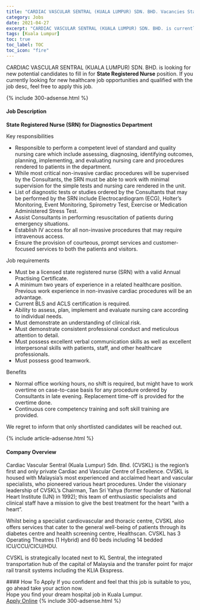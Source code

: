 ```yaml
---
title: "CARDIAC VASCULAR SENTRAL (KUALA LUMPUR) SDN. BHD. Vacancies State Registered Nurse" 
category: Jobs 
date: 2021-04-27 
excerpt: "CARDIAC VASCULAR SENTRAL (KUALA LUMPUR) SDN. BHD. is currently looking for suitable person to fill in the State Registered Nurse which positioned at Kuala Lumpur" 
tags: [Kuala Lumpur] 
toc: true 
toc_label: TOC 
toc_icon: "fire" 
--- 
```


<p>CARDIAC VASCULAR SENTRAL (KUALA LUMPUR) SDN. BHD. is looking for new potential candidates to fill in for <b>State Registered Nurse</b> position. If you currently looking for new healthcare job opportunities and qualified with the job desc, feel free to apply this job.
</p>{% include 300-adsense.html %} 
<div><div><h4>Job Description</h4></div><div><div><span><div><p><strong>State Registered Nurse (SRN) for Diagnostics Department</strong></p><p>Key responsibilities</p><ul><li>Responsible to perform a competent level of standard and quality nursing care which include assessing, diagnosing, identifying outcomes, planning, implementing, and evaluating nursing care and procedures rendered to patients in the department.</li><li>While most critical non-invasive cardiac procedures will be supervised by the Consultants, the SRN must be able to work with minimal supervision for the simple tests and nursing care rendered in the unit.</li><li>List of diagnostic tests or studies ordered by the Consultants that may be performed by the SRN include Electrocardiogram (ECG), Holter&#8217;s Monitoring, Event Monitoring, Spirometry Test, Exercise or Medication Administered Stress Test.</li><li>Assist Consultants in performing resuscitation of patients during emergency situations.</li><li>Establish IV access for all non-invasive procedures that may require intravenous access.</li><li>Ensure the provision of courteous, prompt services and customer-focused services to both the patients and visitors.</li></ul><p>Job requirements</p><ul><li>Must be a licensed state registered nurse (SRN) with a valid Annual Practising Certificate.</li><li>A minimum two years of experience in a related healthcare position. Previous work experience in non-invasive cardiac procedures will be an advantage.</li><li>Current BLS and ACLS certification is required.</li><li>Ability to assess, plan, implement and evaluate nursing care according to individual needs.</li><li>Must demonstrate an understanding of clinical risk.</li><li>Must demonstrate consistent professional conduct and meticulous attention to detail.</li><li>Must possess excellent verbal communication skills as well as excellent interpersonal skills with patients, staff, and other healthcare professionals.</li><li>Must possess good teamwork.</li></ul><p>Benefits</p><ul><li>Normal office working hours, no shift is required, but might have to work overtime on case-to-case basis for any procedure ordered by Consultants in late evening. Replacement time-off is provided for the overtime done.&#160;</li><li>Continuous core competency training and soft skill training are provided.&#160;&#160;</li></ul><p>We regret to inform that only shortlisted candidates will be reached out.&#160;</p></div></span></div></div></div> 
{% include article-adsense.html %} 
<div><div><h4>Company Overview</h4></div><div><div><span><div><p>Cardiac Vascular Sentral (Kuala Lumpur) Sdn. Bhd. (CVSKL) is the region&#8217;s first and only private Cardiac and Vascular Centre of Excellence. CVSKL is housed with Malaysia&#8217;s most experienced and acclaimed heart and vascular specialists, who&#160;pioneered various heart procedures. Under the visionary leadership of CVSKL&#8217;s Chairman, Tan Sri Yahya (former founder of National Heart Institute (IJN) in 1992); this team of enthusiastic specialists and clinical staff have a mission to give the best treatment for the heart &#8220;with a heart&#8221;.</p><p>Whilst being a specialist cardiovascular and thoracic centre, CVSKL also offers services that cater to the general well-being of patients through its diabetes centre and health screening centre, Healthscan. CVSKL has 3 Operating Theatres (1 Hybrid) and 60 beds including 14 bedded ICU/CCU/CICU/HDU.</p><p>CVSKL is strategically located next to KL Sentral, the integrated transportation hub of the capital of Malaysia and the transfer point for major rail transit systems including the KLIA Ekspress.</p></div></span></div></div></div> 
#### How To Apply 
If you confident and feel that this job is suitable to you, go ahead take your action now. <br/> 
Hope you find your dream hospital job in Kuala Lumpur. <br/> 
<a href="https://www.jobstreet.com.my/en/job/state-registered-nurse-4549835?jobId=jobstreet-my-job-4549835" class="btn btn--warning" target="_blank" rel="nofollow noopenner">Apply Online</a> 
{% include 300-adsense.html %} 